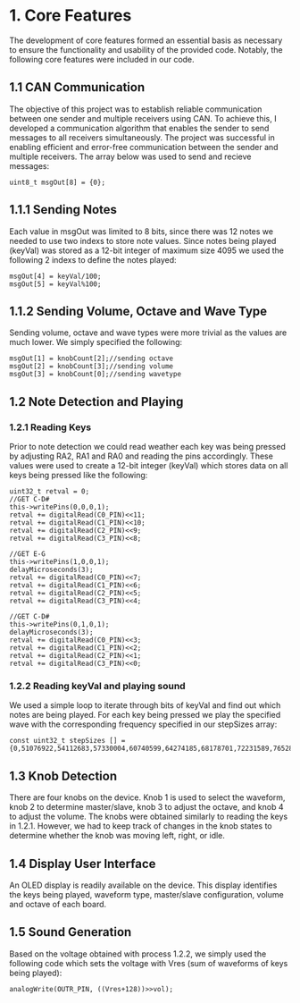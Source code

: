 # 1. Core Features

The development of core features formed an essential basis as necessary to ensure the functionality and usability of the provided code. Notably, the following core features were included in our code.

## 1.1 CAN Communication

The objective of this project was to establish reliable communication between one sender and multiple receivers using CAN. To achieve this, I developed a communication algorithm that enables the sender to send messages to all receivers simultaneously. The project was successful in enabling efficient and error-free communication between the sender and multiple receivers. The array below was used to send and recieve messages:

```uint8_t msgOut[8] = {0};```

## 1.1.1 Sending Notes

Each value in msgOut was limited to 8 bits, since there was 12 notes we needed to use two indexs to store note values. Since notes being played (keyVal) was stored as a 12-bit integer of maximum size 4095 we used the following 2 indexs to define the notes played:
```
msgOut[4] = keyVal/100;
msgOut[5] = keyVal%100;
```

## 1.1.2 Sending Volume, Octave and Wave Type

Sending volume, octave and wave types were more trivial as the values are much lower. We simply specified the following:
```
msgOut[1] = knobCount[2];//sending octave
msgOut[2] = knobCount[3];//sending volume
msgOut[3] = knobCount[0];//sending wavetype
```

## 1.2 Note Detection and Playing

### 1.2.1 Reading Keys

Prior to note detection we could read weather each key was being pressed by adjusting RA2, RA1 and RA0 and reading the pins accordingly. These values were used to create a 12-bit integer (keyVal) which stores data on all keys being pressed like the following:

```
uint32_t retval = 0;
//GET C-D#
this->writePins(0,0,0,1);
retval += digitalRead(C0_PIN)<<11;
retval += digitalRead(C1_PIN)<<10;
retval += digitalRead(C2_PIN)<<9;
retval += digitalRead(C3_PIN)<<8;

//GET E-G
this->writePins(1,0,0,1);
delayMicroseconds(3);
retval += digitalRead(C0_PIN)<<7;
retval += digitalRead(C1_PIN)<<6;
retval += digitalRead(C2_PIN)<<5;
retval += digitalRead(C3_PIN)<<4;

//GET C-D#
this->writePins(0,1,0,1);
delayMicroseconds(3);
retval += digitalRead(C0_PIN)<<3;
retval += digitalRead(C1_PIN)<<2;
retval += digitalRead(C2_PIN)<<1;
retval += digitalRead(C3_PIN)<<0;
```
### 1.2.2 Reading keyVal and playing sound

We used a simple loop to iterate through bits of keyVal and find out which notes are being played. For each key being pressed we play the specified wave with the corresponding frequency specified in our stepSizes array:

```
const uint32_t stepSizes [] = {0,51076922,54112683,57330004,60740599,64274185,68178701,72231589,76528508,81077269,85899346,91006452,96418111};
```

## 1.3 Knob Detection

There are four knobs on the device. Knob 1 is used to select the waveform, knob 2 to determine master/slave, knob 3 to adjust the octave, and knob 4 to adjust the volume. The knobs were obtained similarly to reading the keys in 1.2.1. However, we had to keep track of changes in the knob states to determine whether the knob was moving left, right, or idle.

## 1.4 Display User Interface

An OLED display is readily available on the device. This display identifies the keys being played, waveform type, master/slave configuration, volume and octave of each board.

## 1.5 Sound Generation

Based on the voltage obtained with process 1.2.2, we simply used the following code which sets the voltage with Vres (sum of waveforms of keys being played): 

```
analogWrite(OUTR_PIN, ((Vres+128))>>vol);
```
